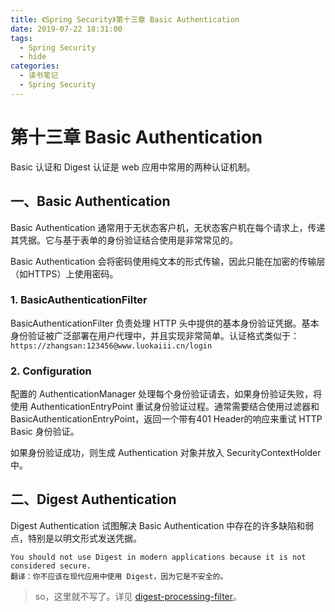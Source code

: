 ```yaml
---
title: 《Spring Security》第十三章 Basic Authentication
date: 2019-07-22 18:31:00
tags:
  - Spring Security
  - hide
categories:
  - 读书笔记
  - Spring Security
---
```


# 第十三章 Basic Authentication

Basic 认证和 Digest 认证是 web 应用中常用的两种认证机制。

## 一、Basic Authentication

Basic Authentication 通常用于无状态客户机，无状态客户机在每个请求上，传递其凭据。它与基于表单的身份验证结合使用是非常常见的。

Basic Authentication 会将密码使用纯文本的形式传输，因此只能在加密的传输层（如HTTPS）上使用密码。

### 1. BasicAuthenticationFilter

BasicAuthenticationFilter 负责处理 HTTP 头中提供的基本身份验证凭据。基本身份验证被广泛部署在用户代理中，并且实现非常简单。认证格式类似于：`https://zhangsan:123456@www.luokaiii.cn/login`

### 2. Configuration

配置的 AuthenticationManager 处理每个身份验证请去，如果身份验证失败，将使用 AuthenticationEntryPoint 重试身份验证过程。通常需要结合使用过滤器和 BasicAuthenticationEntryPoint，返回一个带有401 Header的响应来重试 HTTP Basic 身份验证。

如果身份验证成功，则生成 Authentication 对象并放入 SecurityContextHolder 中。

## 二、Digest Authentication

Digest Authentication 试图解决 Basic Authentication 中存在的许多缺陷和弱点，特别是以明文形式发送凭据。

```text
You should not use Digest in modern applications because it is not considered secure. 
翻译：你不应该在现代应用中使用 Digest，因为它是不安全的。
```

> so，这里就不写了。详见 [digest-processing-filter](<https://docs.spring.io/spring-security/site/docs/5.0.5.RELEASE/reference/htmlsingle/#digest-processing-filter>)。